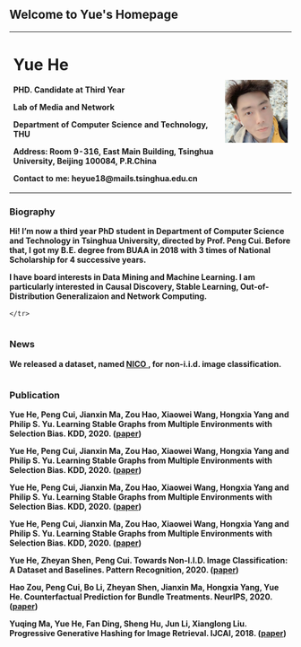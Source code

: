 ## Welcome to Yue's Homepage

<table border="0">
  <tr>
    <td width="75%">
      <h1>Yue He</h1>
      <p><b>PHD. Candidate at Third Year</b></p>
      <p><b>Lab of Media and Network</b></p>
      <p><b>Department of Computer Science and Technology, THU</b></p>
      <p><b>Address: Room 9-316, East Main Building, Tsinghua University, Beijing 100084, P.R.China</b></p> 
      <p><b>Contact to me: heyue18@mails.tsinghua.edu.cn</b></p>
    </td>
    <td width="25%">
      <img src="/991624498391_.pic.jpg" width="100%">      
    </td>
  </tr>
</table>



### Biography
<table border="0">
  <tr>
<p><b>Hi! I’m now a third year PhD student in Department of Computer Science and Technology in Tsinghua University, directed by Prof. Peng Cui. Before that, I got my B.E. degree from BUAA in 2018 with 3 times of National Scholarship for 4 successive years.</b></p>

<p><b>I have board interests in Data Mining and Machine Learning. I am particularly interested in Causal Discovery, Stable Learning, Out-of-Distribution Generalizaion and  Network Computing.</b></p>
    
    </tr>
</table>

### News
<table border="0">
  <tr>
    <p><b>We released a dataset, named <a href="http://nico.thumedialab.com"> NICO </a>, for non-i.i.d. image classification. </b></p>
  </tr>
</table>

### Publication


<table border="0">
  <tr>
      <p><b>Yue He, Peng Cui, Jianxin Ma, Zou Hao, Xiaowei Wang, Hongxia Yang and Philip S. Yu. Learning Stable Graphs from Multiple Environments with Selection Bias. KDD, 2020. (<a href="http://pengcui.thumedialab.com/papers/StableGraph.pdf">paper<a>)</b></p>
      <p><b>Yue He, Peng Cui, Jianxin Ma, Zou Hao, Xiaowei Wang, Hongxia Yang and Philip S. Yu. Learning Stable Graphs from Multiple Environments with Selection Bias. KDD, 2020. (<a href="http://pengcui.thumedialab.com/papers/StableGraph.pdf">paper<a>)</b></p>
      <p><b>Yue He, Peng Cui, Jianxin Ma, Zou Hao, Xiaowei Wang, Hongxia Yang and Philip S. Yu. Learning Stable Graphs from Multiple Environments with Selection Bias. KDD, 2020. (<a href="http://pengcui.thumedialab.com/papers/StableGraph.pdf">paper<a>)</b></p>
      <p><b>Yue He, Peng Cui, Jianxin Ma, Zou Hao, Xiaowei Wang, Hongxia Yang and Philip S. Yu. Learning Stable Graphs from Multiple Environments with Selection Bias. KDD, 2020. (<a href="http://pengcui.thumedialab.com/papers/StableGraph.pdf">paper<a>)</b></p>
      <p><b>Yue He, Zheyan Shen, Peng Cui. Towards Non-I.I.D. Image Classification: A Dataset and Baselines. Pattern Recognition, 2020. (<a href="http://pengcui.thumedialab.com/papers/NICO.pdf">paper<a>)</b></p>
      <p><b>Hao Zou, Peng Cui, Bo Li, Zheyan Shen, Jianxin Ma, Hongxia Yang, Yue He. Counterfactual Prediction for Bundle Treatments. NeurIPS, 2020.  (<a href="http://pengcui.thumedialab.com/papers/StableGraph.pdf">paper<a>)</b></p>
      <p><b>Yuqing Ma, Yue He, Fan Ding, Sheng Hu, Jun Li, Xianglong Liu. Progressive Generative Hashing for Image Retrieval. IJCAI, 2018. (<a href="https://www.ijcai.org/Proceedings/2018/0121.pdf">paper<a>)</b></p>
  </tr>
</table>
